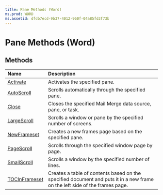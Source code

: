 ```yaml
---
title: Pane Methods (Word)
ms.prod: WORD
ms.assetid: dfdb7ecd-9b37-4012-960f-04a85fd3f73b
---
```



# Pane Methods (Word)

## Methods



|**Name**|**Description**|
|:-----|:-----|
|[Activate](pane-activate-method-word.md)|Activates the specified pane.|
|[AutoScroll](pane-autoscroll-method-word.md)|Scrolls automatically through the specified pane.|
|[Close](pane-close-method-word.md)|Closes the specified Mail Merge data source, pane, or task.|
|[LargeScroll](pane-largescroll-method-word.md)|Scrolls a window or pane by the specified number of screens.|
|[NewFrameset](pane-newframeset-method-word.md)|Creates a new frames page based on the specified pane.|
|[PageScroll](pane-pagescroll-method-word.md)|Scrolls through the specified window page by page.|
|[SmallScroll](pane-smallscroll-method-word.md)|Scrolls a window by the specified number of lines.|
|[TOCInFrameset](pane-tocinframeset-method-word.md)|Creates a table of contents based on the specified document and puts it in a new frame on the left side of the frames page.|


